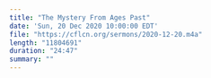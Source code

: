 ```yaml
---
title: "The Mystery From Ages Past"
date: 'Sun, 20 Dec 2020 10:00:00 EDT'
file: "https://cflcn.org/sermons/2020-12-20.m4a"
length: "11804691"
duration: "24:47"
summary: ""
---
```

